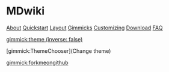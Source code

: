 # MDwiki

[About](index.md)
[Quickstart](quickstart.md)
[Layout](layout.md)
[Gimmicks](gimmicks.md)
[Customizing](customizing.md)
[Download](download.md)
[FAQ](faq.md)


[gimmick:theme (inverse: false)](flatly)

[gimmick:ThemeChooser](Change theme)

[gimmick:forkmeongithub](http://github.com/Dynalon/mdwiki/)

<!-- counter pixel for counting visitors -->
<img src="http://stats.markdown.io/mdwiki_info.gif" style="display:none;"/>
